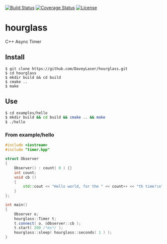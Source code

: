 [![Build Status](https://travis-ci.org/DaveyLaser/hourglass.png)](https://travis-ci.org/DaveyLaser/hourglass)
[![Coverage Status](https://coveralls.io/repos/github/DaveyLaser/hourglass/badge.svg?branch=master)](https://coveralls.io/github/DaveyLaser/hourglass?branch=master)
[![License](https://img.shields.io/badge/license-%20BSD--3-blue.svg)](../master/LICENSE)

# hourglass
C++ Async Timer

## Install
```
$ git clone https://github.com/DaveyLaser/hourglass.git
$ cd hourglass
$ mkdir build && cd build
$ cmake ..
$ make
```

## Use
```bash
$ cd examples/hello
$ mkdir build && cd build && cmake .. && make
$ ./hello
```
### From example/hello
```c++
#include <iostream>
#include "timer.hpp"

struct Observer
{
    Observer() : count( 0 ) {}
    int count;
    void cb () 
    {
        std::cout << "Hello world, for the " << count++ << "th time!\n";
    }
};

int main()
{
    Observer o;
    hourglass::Timer t;
    t.connect( o, &Observer::cb );
    t.start( 200 /*ms*/ );
    hourglass::sleep( hourglass::seconds( 1 ) );
}
```
